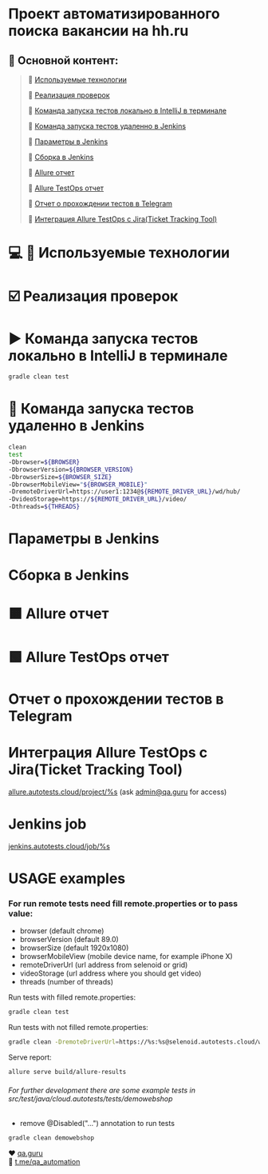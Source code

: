 # Проект автоматизированного поиска вакансии на hh.ru
## :bookmark_tabs: Основной контент: 
> :radio_button: [Используемые технологии](#computer-mag_right-используемые-технологии)
> 
> :radio_button: [Реализация проверок](#ballot_box_with_check-реализация-проверок)
> 
> :radio_button: [Команда запуска тестов локально в IntelliJ в терминале](#arrow_forward-команда-запуска-тестов-локально-в-IntelliJ-в-терминале)
> 
> :radio_button: [Команда запуска тестов удаленно в Jenkins](#repeat_one-команда-запуска-тестов-удаленно-в-Jenkins) 
> 
> :radio_button: [Параметры в Jenkins](#-параметры-в-jenkins)
> 
> :radio_button: [Сборка в Jenkins](#-сборка-в-jenkins)
> 
> :radio_button: [Allure отчет](#orange_square-allure-отчет)
> 
> :radio_button: [Allure TestOps отчет](#green_square-allure-testOps-отчет)
> 
> :radio_button: [Отчет о прохождении тестов в Telegram](#-отчет-о-прохождении-тестов-в-telegram)
> 
> :radio_button: [Интеграция Allure TestOps с Jira(Ticket Tracking Tool)](#-интеграция-allure-testOps-с-jira-(-ticket-tracking-tool-))
 
# :computer: :mag_right: Используемые технологии

# :ballot_box_with_check: Реализация проверок

# :arrow_forward: Команда запуска тестов локально в IntelliJ в терминале

```bash
gradle clean test
```

# :repeat_one: Команда запуска тестов удаленно в Jenkins

```bash
clean
test
-Dbrowser=${BROWSER}
-DbrowserVersion=${BROWSER_VERSION}
-DbrowserSize=${BROWSER_SIZE}
-DbrowserMobileView="${BROWSER_MOBILE}"
-DremoteDriverUrl=https://user1:1234@${REMOTE_DRIVER_URL}/wd/hub/
-DvideoStorage=https://${REMOTE_DRIVER_URL}/video/
-Dthreads=${THREADS}
```

# Параметры в Jenkins

# Сборка в Jenkins

# :orange_square: Allure отчет

# :green_square: Allure TestOps отчет

# Отчет о прохождении тестов в Telegram

# Интеграция Allure TestOps с Jira(Ticket Tracking Tool)

<a target="_blank" href="https://allure.autotests.cloud/project/%s">allure.autotests.cloud/project/%s</a> (ask admin@qa.guru for access)

# Jenkins job
<a target="_blank" href="https://jenkins.autotests.cloud/job/%s">jenkins.autotests.cloud/job/%s</a>


# USAGE examples

### For run remote tests need fill remote.properties or to pass value:

* browser (default chrome)
* browserVersion (default 89.0)
* browserSize (default 1920x1080)
* browserMobileView (mobile device name, for example iPhone X)
* remoteDriverUrl (url address from selenoid or grid)
* videoStorage (url address where you should get video)
* threads (number of threads)


Run tests with filled remote.properties:
```bash
gradle clean test
```

Run tests with not filled remote.properties:
```bash
gradle clean -DremoteDriverUrl=https://%s:%s@selenoid.autotests.cloud/wd/hub/ -DvideoStorage=https://selenoid.autotests.cloud/video/ -Dthreads=1 test
```

Serve report:
```bash
allure serve build/allure-results
```


###### For further development there are some example tests in src/test/java/cloud.autotests/tests/demowebshop
* remove @Disabled("...") annotation to run tests
```bash
gradle clean demowebshop
```

:heart: <a target="_blank" href="https://qa.guru">qa.guru</a><br/>
:blue_heart: <a target="_blank" href="https://t.me/qa_automation">t.me/qa_automation</a>
